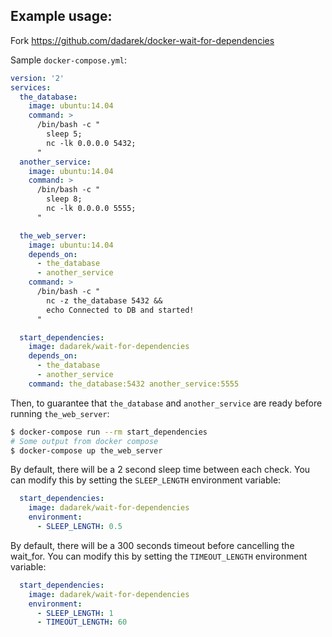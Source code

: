 ## Example usage:
Fork https://github.com/dadarek/docker-wait-for-dependencies 

Sample `docker-compose.yml`:

```yaml
version: '2'
services:
  the_database:
    image: ubuntu:14.04
    command: >
      /bin/bash -c "
        sleep 5;
        nc -lk 0.0.0.0 5432;
      "
  another_service:
    image: ubuntu:14.04
    command: >
      /bin/bash -c "
        sleep 8;
        nc -lk 0.0.0.0 5555;
      "

  the_web_server:
    image: ubuntu:14.04
    depends_on:
      - the_database
      - another_service
    command: >
      /bin/bash -c "
        nc -z the_database 5432 &&
        echo Connected to DB and started!
      "

  start_dependencies:
    image: dadarek/wait-for-dependencies
    depends_on:
      - the_database
      - another_service
    command: the_database:5432 another_service:5555
```

Then, to guarantee that `the_database` and `another_service` are ready before running `the_web_server`:

```bash
$ docker-compose run --rm start_dependencies
# Some output from docker compose
$ docker-compose up the_web_server
```

By default, there will be a 2 second sleep time between each check. You can modify this by setting the `SLEEP_LENGTH` environment variable:

```yaml
  start_dependencies:
    image: dadarek/wait-for-dependencies
    environment:
      - SLEEP_LENGTH: 0.5
```

By default, there will be a 300 seconds timeout before cancelling the wait_for. You can modify this by setting the `TIMEOUT_LENGTH` environment variable:

```yaml
  start_dependencies:
    image: dadarek/wait-for-dependencies
    environment:
      - SLEEP_LENGTH: 1
      - TIMEOUT_LENGTH: 60
```
